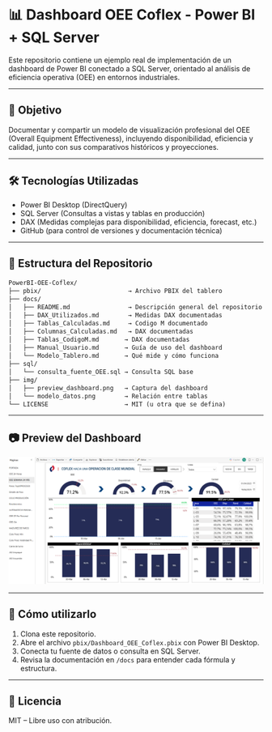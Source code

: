 # 📊 Dashboard OEE Coflex - Power BI + SQL Server

Este repositorio contiene un ejemplo real de implementación de un dashboard de Power BI conectado a SQL Server, orientado al análisis de eficiencia operativa (OEE) en entornos industriales.

---

## 📌 Objetivo

Documentar y compartir un modelo de visualización profesional del OEE (Overall Equipment Effectiveness), incluyendo disponibilidad, eficiencia y calidad, junto con sus comparativos históricos y proyecciones.

---

## 🛠️ Tecnologías Utilizadas

- Power BI Desktop (DirectQuery)
- SQL Server (Consultas a vistas y tablas en producción)
- DAX (Medidas complejas para disponibilidad, eficiencia, forecast, etc.)
- GitHub (para control de versiones y documentación técnica)

---

## 📁 Estructura del Repositorio

```plaintext
PowerBI-OEE-Coflex/
├── pbix/                        → Archivo PBIX del tablero
├── docs/
│   ├── README.md                → Descripción general del repositorio
│   ├── DAX_Utilizados.md        → Medidas DAX documentadas
│   ├── Tablas_Calculadas.md     → Codigo M documentado
│   ├── Columnas_Calculadas.md   → DAX documentadas
│   ├── Tablas_CodigoM.md       → DAX documentadas
│   ├── Manual_Usuario.md       → Guía de uso del dashboard
│   └── Modelo_Tablero.md       → Qué mide y cómo funciona
├── sql/ 
│   └── consulta_fuente_OEE.sql → Consulta SQL base
├── img/
│   ├── preview_dashboard.png   → Captura del dashboard
│   └── modelo_datos.png        → Relación entre tablas
└── LICENSE                     → MIT (u otra que se defina)
```

---

## 📷 Preview del Dashboard

![Preview](img/preview_dashboard.png)

---

## 📎 Cómo utilizarlo

1. Clona este repositorio.
2. Abre el archivo `pbix/Dashboard_OEE_Coflex.pbix` con Power BI Desktop.
3. Conecta tu fuente de datos o consulta en SQL Server.
4. Revisa la documentación en `/docs` para entender cada fórmula y estructura.

---

## 📄 Licencia

MIT – Libre uso con atribución.

